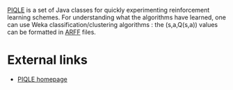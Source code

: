 [PIQLE](http://piqle.sourceforge.net/) is a set of Java classes for quickly experimenting reinforcement learning schemes. For understanding what the algorithms have learned, one can use Weka classification/clustering algorithms : 
the (s,a,Q(s,a)) values can be formatted in [ARFF](../formats_and_processing/arff.md) files.

# External links
* [PIQLE homepage](http://piqle.sourceforge.net/)
